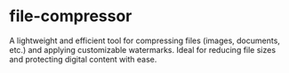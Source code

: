 # file-compressor
A lightweight and efficient tool for compressing files (images, documents, etc.) and applying customizable watermarks. Ideal for reducing file sizes and protecting digital content with ease.

